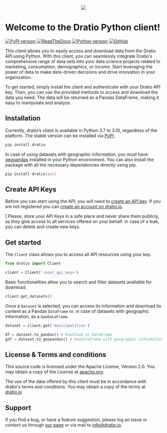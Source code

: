 <p align="center">
  <a href="https://dratio.io">
    <img src="https://user-images.githubusercontent.com/16774925/184549419-b05ebfd2-436e-41e2-9172-a05d53e67c1d.svg">
  </a>
</p>

# Welcome to the Dratio Python client!

[![PyPI version](https://badge.fury.io/py/dratio.svg)](https://pypi.org/project/dratio/)
[![ReadTheDocs](https://readthedocs.org/projects/dratio/badge/?version=latest)](https://dratio.readthedocs.io/en/latest/?badge=latest)
[![Python version](https://img.shields.io/pypi/pyversions/dratio)](https://pypi.org/project/dratio/)
[![GitHub](https://img.shields.io/github/license/dratio-io/dratio-python)](https://github.com/dratio-io/dratio-python/blob/main/LICENSE)

This client allows you to easily access and download data from the Dratio API using Python. With this client, you can seamlessly integrate Dratio's comprehensive range of data sets into your data science projects related to marketing, consumption, demographics, or income. Start leveraging the power of data to make data-driven decisions and drive innovation in your organization.

To get started, simply install the client and authenticate with your Dratio API key. Then, you can use the provided methods to access and download the data you need. The data will be returned as a Pandas DataFrame, making it easy to manipulate and analyze.


## Installation

Currently, dratio’s client is available in Python 3.7 to 3.10, regardless of the platform. The stable version can be installed via [PyPI](https://pypi.org/project/dratio/).

```bash
pip install dratio
```

In case of using datasets with geographic information, you must have [geopandas](https://geopandas.org/en/stable/) installed in your Python environment. You can also install the package with all the necessary dependencies directly using pip.

```bash
pip install dratio[geo]
```

## Create API Keys

Before you can start using the API,
you will need to [create an API key](https://dratio.io/app/api/).
If you are not registered you can [create an account on dratio.io](https://dratio.io/getstarted/).

| Please, store your API Keys in a safe place and never share them publicly, as they give access to all services offered on your behalf. In case of a leak, you can delete and create new keys.

## Get started

The `Client` class allows you to access all API resources using your key.

```python
from dratio import Client

client = Client('<your_api_key>')
```

Basic functionalities allow you to search and filter datasets available for download.

```python
client.get_datasets()
```

Once a `Dataset` is selected, you can access its information and
download its content as a Pandas `DataFrame` or, in case of datasets with geographic
information, as a `GeoDataFrame`.

```python
dataset = client.get('municipalities')

df = dataset.to_pandas() # Download as DataFrame
gdf = dataset.to_geopandas() # GeoDataFrame with geographic information
```

## License & Terms and conditions

This source code is licensed under the Apache License, Version 2.0. You may obtain a copy of
the License at [apache.org](https://www.apache.org/licenses/LICENSE-2.0).

The use of the data offered by this client must be in accordance with dratio's terms and conditions. You may obtain a copy of the terms at [dratio.io](https://dratio.io/legal/terms)

## Support

If you find a bug, or have a feature suggestion, please log an issue or
contact us through [our page](https://dratio.io/contact/) or via mail
to [info@dratio.io](mailto:info@dratio.io).
